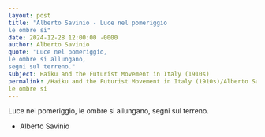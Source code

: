 ```yaml
---
layout: post
title: "Alberto Savinio - Luce nel pomeriggio 
le ombre si"
date: 2024-12-28 12:00:00 -0000
author: Alberto Savinio
quote: "Luce nel pomeriggio, 
le ombre si allungano,
segni sul terreno."
subject: Haiku and the Futurist Movement in Italy (1910s)
permalink: /Haiku and the Futurist Movement in Italy (1910s)/Alberto Savinio/Alberto Savinio - Luce nel pomeriggio 
le ombre si
---
```


Luce nel pomeriggio, 
le ombre si allungano,
segni sul terreno.

- Alberto Savinio
